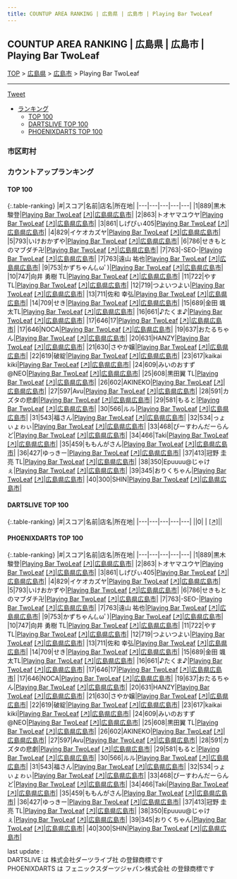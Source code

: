 ```yaml
---
title: COUNTUP AREA RANKING | 広島県 | 広島市 | Playing Bar TwoLeaf
---
```

## COUNTUP AREA RANKING | 広島県 | 広島市 | Playing Bar TwoLeaf

[TOP](/darts/rank/) > [広島県](/darts/rank/広島県/) > [広島市](/darts/rank/広島県/広島市/) > Playing Bar TwoLeaf

___

<a href="https://twitter.com/share?ref_src=twsrc%5Etfw" data-text="COUNTUP AREA RANKING | 広島県広島市Playing Bar TwoLeaf" class="twitter-share-button" data-hashtags="DARTSLIVE,PHOENIXDARTS,darts,ダーツ" data-show-count="false">Tweet</a>

* [ランキング](#カウントアップランキング)
    * [TOP 100](#top-100)
    * [DARTSLIVE TOP 100](#dartslive-top-100)
    * [PHOENIXDARTS TOP 100](#phoenixdarts-top-100)

### 市区町村

<ul>

</ul>

### カウントアップランキング

#### TOP 100



{:.table-ranking}
|#|スコア|名前|店名|所在地|
|---|---|---|---|---|
|1|889|<span class="rank-name-pd"><span class="pro-icon-pd"></span>黒木 駿登</span>|<a href="/darts/rank/shops/82296.html">Playing Bar TwoLeaf</a> <a href="https://vs.phoenixdarts.com/jp/shop/shopDetailInfo/s_82296?s_seq=82296">[↗]</a>|<a href="/darts/rank/広島県/広島市">広島県広島市</a>|
|2|863|<span class="rank-name-pd">トオヤマユウヤ</span>|<a href="/darts/rank/shops/82296.html">Playing Bar TwoLeaf</a> <a href="https://vs.phoenixdarts.com/jp/shop/shopDetailInfo/s_82296?s_seq=82296">[↗]</a>|<a href="/darts/rank/広島県/広島市">広島県広島市</a>|
|3|861|<span class="rank-name-pd">しげぴぃ405</span>|<a href="/darts/rank/shops/82296.html">Playing Bar TwoLeaf</a> <a href="https://vs.phoenixdarts.com/jp/shop/shopDetailInfo/s_82296?s_seq=82296">[↗]</a>|<a href="/darts/rank/広島県/広島市">広島県広島市</a>|
|4|829|<span class="rank-name-pd">イケオカズヤ</span>|<a href="/darts/rank/shops/82296.html">Playing Bar TwoLeaf</a> <a href="https://vs.phoenixdarts.com/jp/shop/shopDetailInfo/s_82296?s_seq=82296">[↗]</a>|<a href="/darts/rank/広島県/広島市">広島県広島市</a>|
|5|793|<span class="rank-name-pd">いけおかずや</span>|<a href="/darts/rank/shops/82296.html">Playing Bar TwoLeaf</a> <a href="https://vs.phoenixdarts.com/jp/shop/shopDetailInfo/s_82296?s_seq=82296">[↗]</a>|<a href="/darts/rank/広島県/広島市">広島県広島市</a>|
|6|786|<span class="rank-name-pd">せきもとのマブダチ卍</span>|<a href="/darts/rank/shops/82296.html">Playing Bar TwoLeaf</a> <a href="https://vs.phoenixdarts.com/jp/shop/shopDetailInfo/s_82296?s_seq=82296">[↗]</a>|<a href="/darts/rank/広島県/広島市">広島県広島市</a>|
|7|763|<span class="rank-name-pd">-SEO-</span>|<a href="/darts/rank/shops/82296.html">Playing Bar TwoLeaf</a> <a href="https://vs.phoenixdarts.com/jp/shop/shopDetailInfo/s_82296?s_seq=82296">[↗]</a>|<a href="/darts/rank/広島県/広島市">広島県広島市</a>|
|7|763|<span class="rank-name-pd"><span class="pro-icon-pd"></span>遠山 祐也</span>|<a href="/darts/rank/shops/82296.html">Playing Bar TwoLeaf</a> <a href="https://vs.phoenixdarts.com/jp/shop/shopDetailInfo/s_82296?s_seq=82296">[↗]</a>|<a href="/darts/rank/広島県/広島市">広島県広島市</a>|
|9|753|<span class="rank-name-pd">かずちゃん(｡ωﾟ)</span>|<a href="/darts/rank/shops/82296.html">Playing Bar TwoLeaf</a> <a href="https://vs.phoenixdarts.com/jp/shop/shopDetailInfo/s_82296?s_seq=82296">[↗]</a>|<a href="/darts/rank/広島県/広島市">広島県広島市</a>|
|10|747|<span class="rank-name-pd">向井 勇樹 TL</span>|<a href="/darts/rank/shops/82296.html">Playing Bar TwoLeaf</a> <a href="https://vs.phoenixdarts.com/jp/shop/shopDetailInfo/s_82296?s_seq=82296">[↗]</a>|<a href="/darts/rank/広島県/広島市">広島県広島市</a>|
|11|722|<span class="rank-name-pd">やす TL</span>|<a href="/darts/rank/shops/82296.html">Playing Bar TwoLeaf</a> <a href="https://vs.phoenixdarts.com/jp/shop/shopDetailInfo/s_82296?s_seq=82296">[↗]</a>|<a href="/darts/rank/広島県/広島市">広島県広島市</a>|
|12|719|<span class="rank-name-pd">つよいつよい</span>|<a href="/darts/rank/shops/82296.html">Playing Bar TwoLeaf</a> <a href="https://vs.phoenixdarts.com/jp/shop/shopDetailInfo/s_82296?s_seq=82296">[↗]</a>|<a href="/darts/rank/広島県/広島市">広島県広島市</a>|
|13|711|<span class="rank-name-pd">佐和 幸弘</span>|<a href="/darts/rank/shops/82296.html">Playing Bar TwoLeaf</a> <a href="https://vs.phoenixdarts.com/jp/shop/shopDetailInfo/s_82296?s_seq=82296">[↗]</a>|<a href="/darts/rank/広島県/広島市">広島県広島市</a>|
|14|709|<span class="rank-name-pd">せき</span>|<a href="/darts/rank/shops/82296.html">Playing Bar TwoLeaf</a> <a href="https://vs.phoenixdarts.com/jp/shop/shopDetailInfo/s_82296?s_seq=82296">[↗]</a>|<a href="/darts/rank/広島県/広島市">広島県広島市</a>|
|15|689|<span class="rank-name-pd">金田 颯太TL</span>|<a href="/darts/rank/shops/82296.html">Playing Bar TwoLeaf</a> <a href="https://vs.phoenixdarts.com/jp/shop/shopDetailInfo/s_82296?s_seq=82296">[↗]</a>|<a href="/darts/rank/広島県/広島市">広島県広島市</a>|
|16|661|<span class="rank-name-pd">♪たくま♪</span>|<a href="/darts/rank/shops/82296.html">Playing Bar TwoLeaf</a> <a href="https://vs.phoenixdarts.com/jp/shop/shopDetailInfo/s_82296?s_seq=82296">[↗]</a>|<a href="/darts/rank/広島県/広島市">広島県広島市</a>|
|17|646|<span class="rank-name-pd">17</span>|<a href="/darts/rank/shops/82296.html">Playing Bar TwoLeaf</a> <a href="https://vs.phoenixdarts.com/jp/shop/shopDetailInfo/s_82296?s_seq=82296">[↗]</a>|<a href="/darts/rank/広島県/広島市">広島県広島市</a>|
|17|646|<span class="rank-name-pd">NOCA</span>|<a href="/darts/rank/shops/82296.html">Playing Bar TwoLeaf</a> <a href="https://vs.phoenixdarts.com/jp/shop/shopDetailInfo/s_82296?s_seq=82296">[↗]</a>|<a href="/darts/rank/広島県/広島市">広島県広島市</a>|
|19|637|<span class="rank-name-pd">おたるちゃん</span>|<a href="/darts/rank/shops/82296.html">Playing Bar TwoLeaf</a> <a href="https://vs.phoenixdarts.com/jp/shop/shopDetailInfo/s_82296?s_seq=82296">[↗]</a>|<a href="/darts/rank/広島県/広島市">広島県広島市</a>|
|20|631|<span class="rank-name-pd">HANZY</span>|<a href="/darts/rank/shops/82296.html">Playing Bar TwoLeaf</a> <a href="https://vs.phoenixdarts.com/jp/shop/shopDetailInfo/s_82296?s_seq=82296">[↗]</a>|<a href="/darts/rank/広島県/広島市">広島県広島市</a>|
|21|630|<span class="rank-name-pd">さやか嬢</span>|<a href="/darts/rank/shops/82296.html">Playing Bar TwoLeaf</a> <a href="https://vs.phoenixdarts.com/jp/shop/shopDetailInfo/s_82296?s_seq=82296">[↗]</a>|<a href="/darts/rank/広島県/広島市">広島県広島市</a>|
|22|619|<span class="rank-name-pd">破綻</span>|<a href="/darts/rank/shops/82296.html">Playing Bar TwoLeaf</a> <a href="https://vs.phoenixdarts.com/jp/shop/shopDetailInfo/s_82296?s_seq=82296">[↗]</a>|<a href="/darts/rank/広島県/広島市">広島県広島市</a>|
|23|617|<span class="rank-name-pd">kaikai kiki</span>|<a href="/darts/rank/shops/82296.html">Playing Bar TwoLeaf</a> <a href="https://vs.phoenixdarts.com/jp/shop/shopDetailInfo/s_82296?s_seq=82296">[↗]</a>|<a href="/darts/rank/広島県/広島市">広島県広島市</a>|
|24|609|<span class="rank-name-pd">みいのおすず@NEO</span>|<a href="/darts/rank/shops/82296.html">Playing Bar TwoLeaf</a> <a href="https://vs.phoenixdarts.com/jp/shop/shopDetailInfo/s_82296?s_seq=82296">[↗]</a>|<a href="/darts/rank/広島県/広島市">広島県広島市</a>|
|25|608|<span class="rank-name-pd">黒田翼 TL</span>|<a href="/darts/rank/shops/82296.html">Playing Bar TwoLeaf</a> <a href="https://vs.phoenixdarts.com/jp/shop/shopDetailInfo/s_82296?s_seq=82296">[↗]</a>|<a href="/darts/rank/広島県/広島市">広島県広島市</a>|
|26|602|<span class="rank-name-pd">AKINEKO</span>|<a href="/darts/rank/shops/82296.html">Playing Bar TwoLeaf</a> <a href="https://vs.phoenixdarts.com/jp/shop/shopDetailInfo/s_82296?s_seq=82296">[↗]</a>|<a href="/darts/rank/広島県/広島市">広島県広島市</a>|
|27|597|<span class="rank-name-pd">Avu</span>|<a href="/darts/rank/shops/82296.html">Playing Bar TwoLeaf</a> <a href="https://vs.phoenixdarts.com/jp/shop/shopDetailInfo/s_82296?s_seq=82296">[↗]</a>|<a href="/darts/rank/広島県/広島市">広島県広島市</a>|
|28|591|<span class="rank-name-pd">カズタの悲劇</span>|<a href="/darts/rank/shops/82296.html">Playing Bar TwoLeaf</a> <a href="https://vs.phoenixdarts.com/jp/shop/shopDetailInfo/s_82296?s_seq=82296">[↗]</a>|<a href="/darts/rank/広島県/広島市">広島県広島市</a>|
|29|581|<span class="rank-name-pd">もると</span>|<a href="/darts/rank/shops/82296.html">Playing Bar TwoLeaf</a> <a href="https://vs.phoenixdarts.com/jp/shop/shopDetailInfo/s_82296?s_seq=82296">[↗]</a>|<a href="/darts/rank/広島県/広島市">広島県広島市</a>|
|30|566|<span class="rank-name-pd">ルル</span>|<a href="/darts/rank/shops/82296.html">Playing Bar TwoLeaf</a> <a href="https://vs.phoenixdarts.com/jp/shop/shopDetailInfo/s_82296?s_seq=82296">[↗]</a>|<a href="/darts/rank/広島県/広島市">広島県広島市</a>|
|31|543|<span class="rank-name-pd">福さん</span>|<a href="/darts/rank/shops/82296.html">Playing Bar TwoLeaf</a> <a href="https://vs.phoenixdarts.com/jp/shop/shopDetailInfo/s_82296?s_seq=82296">[↗]</a>|<a href="/darts/rank/広島県/広島市">広島県広島市</a>|
|32|534|<span class="rank-name-pd">っょぃょゎぃ</span>|<a href="/darts/rank/shops/82296.html">Playing Bar TwoLeaf</a> <a href="https://vs.phoenixdarts.com/jp/shop/shopDetailInfo/s_82296?s_seq=82296">[↗]</a>|<a href="/darts/rank/広島県/広島市">広島県広島市</a>|
|33|468|<span class="rank-name-pd">ぴーすわんだーらんど</span>|<a href="/darts/rank/shops/82296.html">Playing Bar TwoLeaf</a> <a href="https://vs.phoenixdarts.com/jp/shop/shopDetailInfo/s_82296?s_seq=82296">[↗]</a>|<a href="/darts/rank/広島県/広島市">広島県広島市</a>|
|34|466|<span class="rank-name-pd">Taki</span>|<a href="/darts/rank/shops/82296.html">Playing Bar TwoLeaf</a> <a href="https://vs.phoenixdarts.com/jp/shop/shopDetailInfo/s_82296?s_seq=82296">[↗]</a>|<a href="/darts/rank/広島県/広島市">広島県広島市</a>|
|35|459|<span class="rank-name-pd">ももんがさん</span>|<a href="/darts/rank/shops/82296.html">Playing Bar TwoLeaf</a> <a href="https://vs.phoenixdarts.com/jp/shop/shopDetailInfo/s_82296?s_seq=82296">[↗]</a>|<a href="/darts/rank/広島県/広島市">広島県広島市</a>|
|36|427|<span class="rank-name-pd">ゆっきー</span>|<a href="/darts/rank/shops/82296.html">Playing Bar TwoLeaf</a> <a href="https://vs.phoenixdarts.com/jp/shop/shopDetailInfo/s_82296?s_seq=82296">[↗]</a>|<a href="/darts/rank/広島県/広島市">広島県広島市</a>|
|37|413|<span class="rank-name-pd">冠野 圭亮 TL</span>|<a href="/darts/rank/shops/82296.html">Playing Bar TwoLeaf</a> <a href="https://vs.phoenixdarts.com/jp/shop/shopDetailInfo/s_82296?s_seq=82296">[↗]</a>|<a href="/darts/rank/広島県/広島市">広島県広島市</a>|
|38|350|<span class="rank-name-pd">Epuuuu@じゃけぇ</span>|<a href="/darts/rank/shops/82296.html">Playing Bar TwoLeaf</a> <a href="https://vs.phoenixdarts.com/jp/shop/shopDetailInfo/s_82296?s_seq=82296">[↗]</a>|<a href="/darts/rank/広島県/広島市">広島県広島市</a>|
|39|345|<span class="rank-name-pd">おりくちゃん</span>|<a href="/darts/rank/shops/82296.html">Playing Bar TwoLeaf</a> <a href="https://vs.phoenixdarts.com/jp/shop/shopDetailInfo/s_82296?s_seq=82296">[↗]</a>|<a href="/darts/rank/広島県/広島市">広島県広島市</a>|
|40|300|<span class="rank-name-pd">SHIN</span>|<a href="/darts/rank/shops/82296.html">Playing Bar TwoLeaf</a> <a href="https://vs.phoenixdarts.com/jp/shop/shopDetailInfo/s_82296?s_seq=82296">[↗]</a>|<a href="/darts/rank/広島県/広島市">広島県広島市</a>|


#### DARTSLIVE TOP 100



{:.table-ranking}
|#|スコア|名前|店名|所在地|
|---|---|---|---|---|
||0|<span class="rank-name-dl"> </span>|<a href="/darts/rank/shops/.html"></a> <a href="">[↗]</a>|<a href="/darts/rank//"></a>|


#### PHOENIXDARTS TOP 100



{:.table-ranking}
|#|スコア|名前|店名|所在地|
|---|---|---|---|---|
|1|889|<span class="rank-name-pd"><span class="pro-icon-pd"></span>黒木 駿登</span>|<a href="/darts/rank/shops/82296.html">Playing Bar TwoLeaf</a> <a href="https://vs.phoenixdarts.com/jp/shop/shopDetailInfo/s_82296?s_seq=82296">[↗]</a>|<a href="/darts/rank/広島県/広島市">広島県広島市</a>|
|2|863|<span class="rank-name-pd">トオヤマユウヤ</span>|<a href="/darts/rank/shops/82296.html">Playing Bar TwoLeaf</a> <a href="https://vs.phoenixdarts.com/jp/shop/shopDetailInfo/s_82296?s_seq=82296">[↗]</a>|<a href="/darts/rank/広島県/広島市">広島県広島市</a>|
|3|861|<span class="rank-name-pd">しげぴぃ405</span>|<a href="/darts/rank/shops/82296.html">Playing Bar TwoLeaf</a> <a href="https://vs.phoenixdarts.com/jp/shop/shopDetailInfo/s_82296?s_seq=82296">[↗]</a>|<a href="/darts/rank/広島県/広島市">広島県広島市</a>|
|4|829|<span class="rank-name-pd">イケオカズヤ</span>|<a href="/darts/rank/shops/82296.html">Playing Bar TwoLeaf</a> <a href="https://vs.phoenixdarts.com/jp/shop/shopDetailInfo/s_82296?s_seq=82296">[↗]</a>|<a href="/darts/rank/広島県/広島市">広島県広島市</a>|
|5|793|<span class="rank-name-pd">いけおかずや</span>|<a href="/darts/rank/shops/82296.html">Playing Bar TwoLeaf</a> <a href="https://vs.phoenixdarts.com/jp/shop/shopDetailInfo/s_82296?s_seq=82296">[↗]</a>|<a href="/darts/rank/広島県/広島市">広島県広島市</a>|
|6|786|<span class="rank-name-pd">せきもとのマブダチ卍</span>|<a href="/darts/rank/shops/82296.html">Playing Bar TwoLeaf</a> <a href="https://vs.phoenixdarts.com/jp/shop/shopDetailInfo/s_82296?s_seq=82296">[↗]</a>|<a href="/darts/rank/広島県/広島市">広島県広島市</a>|
|7|763|<span class="rank-name-pd">-SEO-</span>|<a href="/darts/rank/shops/82296.html">Playing Bar TwoLeaf</a> <a href="https://vs.phoenixdarts.com/jp/shop/shopDetailInfo/s_82296?s_seq=82296">[↗]</a>|<a href="/darts/rank/広島県/広島市">広島県広島市</a>|
|7|763|<span class="rank-name-pd"><span class="pro-icon-pd"></span>遠山 祐也</span>|<a href="/darts/rank/shops/82296.html">Playing Bar TwoLeaf</a> <a href="https://vs.phoenixdarts.com/jp/shop/shopDetailInfo/s_82296?s_seq=82296">[↗]</a>|<a href="/darts/rank/広島県/広島市">広島県広島市</a>|
|9|753|<span class="rank-name-pd">かずちゃん(｡ωﾟ)</span>|<a href="/darts/rank/shops/82296.html">Playing Bar TwoLeaf</a> <a href="https://vs.phoenixdarts.com/jp/shop/shopDetailInfo/s_82296?s_seq=82296">[↗]</a>|<a href="/darts/rank/広島県/広島市">広島県広島市</a>|
|10|747|<span class="rank-name-pd">向井 勇樹 TL</span>|<a href="/darts/rank/shops/82296.html">Playing Bar TwoLeaf</a> <a href="https://vs.phoenixdarts.com/jp/shop/shopDetailInfo/s_82296?s_seq=82296">[↗]</a>|<a href="/darts/rank/広島県/広島市">広島県広島市</a>|
|11|722|<span class="rank-name-pd">やす TL</span>|<a href="/darts/rank/shops/82296.html">Playing Bar TwoLeaf</a> <a href="https://vs.phoenixdarts.com/jp/shop/shopDetailInfo/s_82296?s_seq=82296">[↗]</a>|<a href="/darts/rank/広島県/広島市">広島県広島市</a>|
|12|719|<span class="rank-name-pd">つよいつよい</span>|<a href="/darts/rank/shops/82296.html">Playing Bar TwoLeaf</a> <a href="https://vs.phoenixdarts.com/jp/shop/shopDetailInfo/s_82296?s_seq=82296">[↗]</a>|<a href="/darts/rank/広島県/広島市">広島県広島市</a>|
|13|711|<span class="rank-name-pd">佐和 幸弘</span>|<a href="/darts/rank/shops/82296.html">Playing Bar TwoLeaf</a> <a href="https://vs.phoenixdarts.com/jp/shop/shopDetailInfo/s_82296?s_seq=82296">[↗]</a>|<a href="/darts/rank/広島県/広島市">広島県広島市</a>|
|14|709|<span class="rank-name-pd">せき</span>|<a href="/darts/rank/shops/82296.html">Playing Bar TwoLeaf</a> <a href="https://vs.phoenixdarts.com/jp/shop/shopDetailInfo/s_82296?s_seq=82296">[↗]</a>|<a href="/darts/rank/広島県/広島市">広島県広島市</a>|
|15|689|<span class="rank-name-pd">金田 颯太TL</span>|<a href="/darts/rank/shops/82296.html">Playing Bar TwoLeaf</a> <a href="https://vs.phoenixdarts.com/jp/shop/shopDetailInfo/s_82296?s_seq=82296">[↗]</a>|<a href="/darts/rank/広島県/広島市">広島県広島市</a>|
|16|661|<span class="rank-name-pd">♪たくま♪</span>|<a href="/darts/rank/shops/82296.html">Playing Bar TwoLeaf</a> <a href="https://vs.phoenixdarts.com/jp/shop/shopDetailInfo/s_82296?s_seq=82296">[↗]</a>|<a href="/darts/rank/広島県/広島市">広島県広島市</a>|
|17|646|<span class="rank-name-pd">17</span>|<a href="/darts/rank/shops/82296.html">Playing Bar TwoLeaf</a> <a href="https://vs.phoenixdarts.com/jp/shop/shopDetailInfo/s_82296?s_seq=82296">[↗]</a>|<a href="/darts/rank/広島県/広島市">広島県広島市</a>|
|17|646|<span class="rank-name-pd">NOCA</span>|<a href="/darts/rank/shops/82296.html">Playing Bar TwoLeaf</a> <a href="https://vs.phoenixdarts.com/jp/shop/shopDetailInfo/s_82296?s_seq=82296">[↗]</a>|<a href="/darts/rank/広島県/広島市">広島県広島市</a>|
|19|637|<span class="rank-name-pd">おたるちゃん</span>|<a href="/darts/rank/shops/82296.html">Playing Bar TwoLeaf</a> <a href="https://vs.phoenixdarts.com/jp/shop/shopDetailInfo/s_82296?s_seq=82296">[↗]</a>|<a href="/darts/rank/広島県/広島市">広島県広島市</a>|
|20|631|<span class="rank-name-pd">HANZY</span>|<a href="/darts/rank/shops/82296.html">Playing Bar TwoLeaf</a> <a href="https://vs.phoenixdarts.com/jp/shop/shopDetailInfo/s_82296?s_seq=82296">[↗]</a>|<a href="/darts/rank/広島県/広島市">広島県広島市</a>|
|21|630|<span class="rank-name-pd">さやか嬢</span>|<a href="/darts/rank/shops/82296.html">Playing Bar TwoLeaf</a> <a href="https://vs.phoenixdarts.com/jp/shop/shopDetailInfo/s_82296?s_seq=82296">[↗]</a>|<a href="/darts/rank/広島県/広島市">広島県広島市</a>|
|22|619|<span class="rank-name-pd">破綻</span>|<a href="/darts/rank/shops/82296.html">Playing Bar TwoLeaf</a> <a href="https://vs.phoenixdarts.com/jp/shop/shopDetailInfo/s_82296?s_seq=82296">[↗]</a>|<a href="/darts/rank/広島県/広島市">広島県広島市</a>|
|23|617|<span class="rank-name-pd">kaikai kiki</span>|<a href="/darts/rank/shops/82296.html">Playing Bar TwoLeaf</a> <a href="https://vs.phoenixdarts.com/jp/shop/shopDetailInfo/s_82296?s_seq=82296">[↗]</a>|<a href="/darts/rank/広島県/広島市">広島県広島市</a>|
|24|609|<span class="rank-name-pd">みいのおすず@NEO</span>|<a href="/darts/rank/shops/82296.html">Playing Bar TwoLeaf</a> <a href="https://vs.phoenixdarts.com/jp/shop/shopDetailInfo/s_82296?s_seq=82296">[↗]</a>|<a href="/darts/rank/広島県/広島市">広島県広島市</a>|
|25|608|<span class="rank-name-pd">黒田翼 TL</span>|<a href="/darts/rank/shops/82296.html">Playing Bar TwoLeaf</a> <a href="https://vs.phoenixdarts.com/jp/shop/shopDetailInfo/s_82296?s_seq=82296">[↗]</a>|<a href="/darts/rank/広島県/広島市">広島県広島市</a>|
|26|602|<span class="rank-name-pd">AKINEKO</span>|<a href="/darts/rank/shops/82296.html">Playing Bar TwoLeaf</a> <a href="https://vs.phoenixdarts.com/jp/shop/shopDetailInfo/s_82296?s_seq=82296">[↗]</a>|<a href="/darts/rank/広島県/広島市">広島県広島市</a>|
|27|597|<span class="rank-name-pd">Avu</span>|<a href="/darts/rank/shops/82296.html">Playing Bar TwoLeaf</a> <a href="https://vs.phoenixdarts.com/jp/shop/shopDetailInfo/s_82296?s_seq=82296">[↗]</a>|<a href="/darts/rank/広島県/広島市">広島県広島市</a>|
|28|591|<span class="rank-name-pd">カズタの悲劇</span>|<a href="/darts/rank/shops/82296.html">Playing Bar TwoLeaf</a> <a href="https://vs.phoenixdarts.com/jp/shop/shopDetailInfo/s_82296?s_seq=82296">[↗]</a>|<a href="/darts/rank/広島県/広島市">広島県広島市</a>|
|29|581|<span class="rank-name-pd">もると</span>|<a href="/darts/rank/shops/82296.html">Playing Bar TwoLeaf</a> <a href="https://vs.phoenixdarts.com/jp/shop/shopDetailInfo/s_82296?s_seq=82296">[↗]</a>|<a href="/darts/rank/広島県/広島市">広島県広島市</a>|
|30|566|<span class="rank-name-pd">ルル</span>|<a href="/darts/rank/shops/82296.html">Playing Bar TwoLeaf</a> <a href="https://vs.phoenixdarts.com/jp/shop/shopDetailInfo/s_82296?s_seq=82296">[↗]</a>|<a href="/darts/rank/広島県/広島市">広島県広島市</a>|
|31|543|<span class="rank-name-pd">福さん</span>|<a href="/darts/rank/shops/82296.html">Playing Bar TwoLeaf</a> <a href="https://vs.phoenixdarts.com/jp/shop/shopDetailInfo/s_82296?s_seq=82296">[↗]</a>|<a href="/darts/rank/広島県/広島市">広島県広島市</a>|
|32|534|<span class="rank-name-pd">っょぃょゎぃ</span>|<a href="/darts/rank/shops/82296.html">Playing Bar TwoLeaf</a> <a href="https://vs.phoenixdarts.com/jp/shop/shopDetailInfo/s_82296?s_seq=82296">[↗]</a>|<a href="/darts/rank/広島県/広島市">広島県広島市</a>|
|33|468|<span class="rank-name-pd">ぴーすわんだーらんど</span>|<a href="/darts/rank/shops/82296.html">Playing Bar TwoLeaf</a> <a href="https://vs.phoenixdarts.com/jp/shop/shopDetailInfo/s_82296?s_seq=82296">[↗]</a>|<a href="/darts/rank/広島県/広島市">広島県広島市</a>|
|34|466|<span class="rank-name-pd">Taki</span>|<a href="/darts/rank/shops/82296.html">Playing Bar TwoLeaf</a> <a href="https://vs.phoenixdarts.com/jp/shop/shopDetailInfo/s_82296?s_seq=82296">[↗]</a>|<a href="/darts/rank/広島県/広島市">広島県広島市</a>|
|35|459|<span class="rank-name-pd">ももんがさん</span>|<a href="/darts/rank/shops/82296.html">Playing Bar TwoLeaf</a> <a href="https://vs.phoenixdarts.com/jp/shop/shopDetailInfo/s_82296?s_seq=82296">[↗]</a>|<a href="/darts/rank/広島県/広島市">広島県広島市</a>|
|36|427|<span class="rank-name-pd">ゆっきー</span>|<a href="/darts/rank/shops/82296.html">Playing Bar TwoLeaf</a> <a href="https://vs.phoenixdarts.com/jp/shop/shopDetailInfo/s_82296?s_seq=82296">[↗]</a>|<a href="/darts/rank/広島県/広島市">広島県広島市</a>|
|37|413|<span class="rank-name-pd">冠野 圭亮 TL</span>|<a href="/darts/rank/shops/82296.html">Playing Bar TwoLeaf</a> <a href="https://vs.phoenixdarts.com/jp/shop/shopDetailInfo/s_82296?s_seq=82296">[↗]</a>|<a href="/darts/rank/広島県/広島市">広島県広島市</a>|
|38|350|<span class="rank-name-pd">Epuuuu@じゃけぇ</span>|<a href="/darts/rank/shops/82296.html">Playing Bar TwoLeaf</a> <a href="https://vs.phoenixdarts.com/jp/shop/shopDetailInfo/s_82296?s_seq=82296">[↗]</a>|<a href="/darts/rank/広島県/広島市">広島県広島市</a>|
|39|345|<span class="rank-name-pd">おりくちゃん</span>|<a href="/darts/rank/shops/82296.html">Playing Bar TwoLeaf</a> <a href="https://vs.phoenixdarts.com/jp/shop/shopDetailInfo/s_82296?s_seq=82296">[↗]</a>|<a href="/darts/rank/広島県/広島市">広島県広島市</a>|
|40|300|<span class="rank-name-pd">SHIN</span>|<a href="/darts/rank/shops/82296.html">Playing Bar TwoLeaf</a> <a href="https://vs.phoenixdarts.com/jp/shop/shopDetailInfo/s_82296?s_seq=82296">[↗]</a>|<a href="/darts/rank/広島県/広島市">広島県広島市</a>|


<div class="footer border-top border-gray-light mt-5 pt-3 text-right text-gray">
    last update : <span style="font-weight: italic" id="foot_last_modified"></span><br />
    DARTSLIVE は 株式会社ダーツライブ社 の登録商標です<br />
    PHOENIXDARTS は フェニックスダーツジャパン株式会社 の登録商標です<br />
</div>

<script src="https://cdnjs.cloudflare.com/ajax/libs/jquery.tablesorter/2.31.3/js/jquery.tablesorter.min.js" integrity="sha512-qzgd5cYSZcosqpzpn7zF2ZId8f/8CHmFKZ8j7mU4OUXTNRd5g+ZHBPsgKEwoqxCtdQvExE5LprwwPAgoicguNg==" crossorigin="anonymous" referrerpolicy="no-referrer"></script>
<link rel="stylesheet" href="https://cdnjs.cloudflare.com/ajax/libs/jquery.tablesorter/2.31.3/css/theme.default.min.css" integrity="sha512-wghhOJkjQX0Lh3NSWvNKeZ0ZpNn+SPVXX1Qyc9OCaogADktxrBiBdKGDoqVUOyhStvMBmJQ8ZdMHiR3wuEq8+w==" crossorigin="anonymous" referrerpolicy="no-referrer" />
<script>
$(function() {
    $(".table-ranking").tablesorter({sortList:[[0, 0]]});
    $("#foot_last_modified").text(formatDate(new Date(document.lastModified), 'yyyy-MM-dd HH:mm:ss'));
});
</script>

<script async src="https://platform.twitter.com/widgets.js" charset="utf-8"></script>